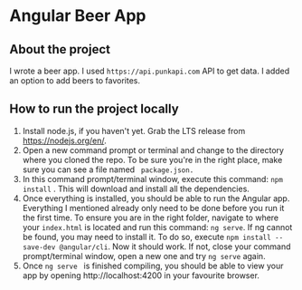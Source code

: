 # Angular Beer App
## About the project
I wrote a beer app.
I used ```https://api.punkapi.com``` API to get data.
I added an option to add beers to favorites.

## How to run the project locally
1. Install node.js, if you haven't yet. Grab the LTS release from https://nodejs.org/en/.
2. Open a new command prompt or terminal and change to the directory where you cloned the repo. To be sure you're in the right place, make sure you can see a file named ``` package.json.```
3. In this command prompt/terminal window, execute this command:  ``` npm install ``` .  This will download and install all the dependencies.
4. Once everything is installed, you should be able to run the Angular app. Everything I mentioned already only need to be done before you run it the first time. To ensure you are in the right folder, navigate to where your ```index.html``` is located and run this command: ```ng serve```. If ng cannot be found, you may need to install it. To do so, execute ```npm install --save-dev @angular/cli```. Now it should work. If not, close your command prompt/terminal window, open a new one and try ```ng serve``` again.
5. Once  ```ng serve ``` is finished compiling, you should be able to view your app by opening http://localhost:4200 in your favourite browser.
